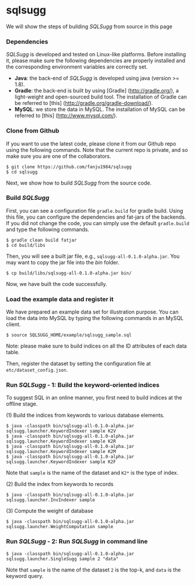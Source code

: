 # sqlsugg

We will show the steps of building _SQLSugg_ from source in this page

### Dependencies
_SQLSugg_ is developed and tested on Linux-like platforms. Before installing it, please make sure the following dependencies are properly installed and the corresponding environment variables are correctly set.
+ **Java**: the back-end of _SQLSugg_ is developed using java (version >= 1.8).
+ **Gradle**: the back-end is built by using [Gradle] (http://gradle.org/), a light-weight and open-sourced build tool. The installation of Gradle can be referred to [this] (http://gradle.org/gradle-download/).
+ **MySQL**: we store the data in MySQL. The installation of MySQL can be referred to [this] (http://www.mysql.com/).

### Clone from Github
If you want to use the latest code, please clone it from our Github repo using the following commands. Note that the current repo is private, and so make sure you are one of the collaborators. 

    $ git clone https://github.com/fanju1984/sqlsugg
    $ cd sqlsugg

Next, we show how to build _SQLSugg_ from the source code. 

### Build _SQLSugg_
First, you can see a configuration file `gradle.build` for gradle build. Using this file, you can configure the dependencies and fat-jars of the backends. If you did not change the code, you can simply use the default `gradle.build` and type the following commands. 

    $ gradle clean build fatjar
    $ cd build/libs

Then, you will see a built jar file, e.g., `sqlsugg-all-0.1.0-alpha.jar`. You may want to copy the jar file into the _bin_ folder.
   
    $ cp build/libs/sqlsugg-all-0.1.0-alpha.jar bin/

Now, we have built the code successfully. 

### Load the example data and register it

We have prepared an example data set for illustration purpose. You can load the data into MySQL by typing the following commands in an MySQL client. 
   
    $ source SQLSUGG_HOME/example/sqlsugg_sample.sql

Note: please make sure to build indices on all the ID attributes of each data table. 

Then, register the dataset by setting the configuration file at `etc/dataset_config.json`.

### Run _SQLSugg_ - 1: Build the keyword-oriented indices

To suggest SQL in an online manner, you first need to build indices at the offline stage. 

(1) Build the indices from keywords to various database elements. 

    $ java -classpath bin/sqlsugg-all-0.1.0-alpha.jar sqlsugg.launcher.KeywordIndexer sample K2V
    $ java -classpath bin/sqlsugg-all-0.1.0-alpha.jar sqlsugg.launcher.KeywordIndexer sample K2R
    $ java -classpath bin/sqlsugg-all-0.1.0-alpha.jar sqlsugg.launcher.KeywordIndexer sample K2M
    $ java -classpath bin/sqlsugg-all-0.1.0-alpha.jar sqlsugg.launcher.KeywordIndexer sample K2F

Note that `sample` is the name of the dataset and `K2*` is the type of index.

(2) Build the index from keywords to records

    $ java -classpath bin/sqlsugg-all-0.1.0-alpha.jar sqlsugg.launcher.InvIndexer sample

(3) Compute the weight of database

    $ java -classpath bin/sqlsugg-all-0.1.0-alpha.jar sqlsugg.launcher.WeightComputation sample

### Run _SQLSugg_ - 2: Run _SQLSugg_ in command line

    $ java -classpath bin/sqlsugg-all-0.1.0-alpha.jar sqlsugg.launcher.SingleSugg sample 2 "data"
    
Note that `sample` is the name of the dataset `2` is the top-k, and `data` is the keyword query.
